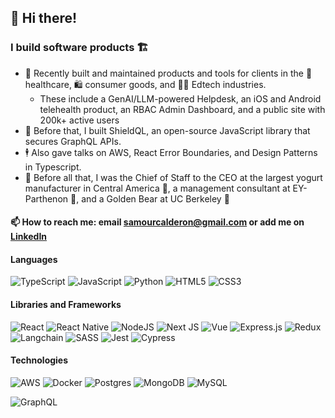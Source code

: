 ## 👋 Hi there!

### I build software products 🏗️

- 👷 Recently built and maintained products and tools for clients in the 🏥 healthcare, 🛍️ consumer goods, and 🧑‍🏫 Edtech industries.
  - These include a GenAI/LLM-powered Helpdesk, an iOS and Android telehealth product, an RBAC Admin Dashboard, and a public site with 200k+ active users
- 🔐 Before that, I built ShieldQL, an open-source JavaScript library that secures GraphQL APIs.
- 🕴️ Also gave talks on AWS, React Error Boundaries, and Design Patterns in Typescript.
- 👶 Before all that, I was the Chief of Staff to the CEO at the largest yogurt manufacturer in Central America 🥛, a management consultant at EY-Parthenon 💼, and a Golden Bear at UC Berkeley 🐻

#### 📫 How to reach me: email samourcalderon@gmail.com or add me on [LinkedIn](https://www.linkedin.com/in/rodrigosamourcalderon/)

#### Languages
<img
src="https://camo.githubusercontent.com/d4cfec9550517aa67567e29843e3880ebf50bd7eeceafcd3b82875f17c9f564e/68747470733a2f2f696d672e736869656c64732e696f2f62616467652f747970657363726970742d2532333030374143432e7376673f7374796c653d666f722d7468652d6261646765266c6f676f3d74797065736372697074266c6f676f436f6c6f723d7768697465"
alt="TypeScript"
  data-canonical-src="https://img.shields.io/badge/typescript-%23007ACC.svg?style=for-the-badge&amp;logo=typescript&amp;logoColor=white"
/>
<img
  src="https://camo.githubusercontent.com/29d02b3669d6450d67e043cf5909e740dcb94c1e2306d88ac48b15b4ec55dc65/68747470733a2f2f696d672e736869656c64732e696f2f62616467652f6a6176617363726970742d2532333332333333302e7376673f7374796c653d666f722d7468652d6261646765266c6f676f3d6a617661736372697074266c6f676f436f6c6f723d253233463744463145"
  alt="JavaScript"
  data-canonical-src="https://img.shields.io/badge/javascript-%23323330.svg?style=for-the-badge&amp;logo=javascript&amp;logoColor=%23F7DF1E"
/>
<img
  src="https://camo.githubusercontent.com/0d0779a129f1dcf6c31613b701fe0646fd4e4d2ed2a7cbd61b27fd5514baa938/68747470733a2f2f696d672e736869656c64732e696f2f62616467652f707974686f6e2d3336373041303f7374796c653d666f722d7468652d6261646765266c6f676f3d707974686f6e266c6f676f436f6c6f723d666664643534"
  alt="Python"
  data-canonical-src="https://img.shields.io/badge/python-3670A0?style=for-the-badge&amp;logo=python&amp;logoColor=ffdd54"
/>
<img
  src="https://camo.githubusercontent.com/d4d9d935f85b68223a3514c6a889ea3ed6a77afb5f560c05baa1a1b168077830/68747470733a2f2f696d672e736869656c64732e696f2f62616467652f68746d6c352d2532334533344632362e7376673f7374796c653d666f722d7468652d6261646765266c6f676f3d68746d6c35266c6f676f436f6c6f723d7768697465"
  alt="HTML5"
  data-canonical-src="https://img.shields.io/badge/html5-%23E34F26.svg?style=for-the-badge&amp;logo=html5&amp;logoColor=white"
/>
<img
  src="https://camo.githubusercontent.com/930c71eac967cc5cec61c0aa08ba3719f9cb68e28cdffa63b28b0a31be1663b4/68747470733a2f2f696d672e736869656c64732e696f2f62616467652f637373332d2532333135373242362e7376673f7374796c653d666f722d7468652d6261646765266c6f676f3d63737333266c6f676f436f6c6f723d7768697465"
  alt="CSS3"
  data-canonical-src="https://img.shields.io/badge/css3-%231572B6.svg?style=for-the-badge&amp;logo=css3&amp;logoColor=white"
/>
#### Libraries and Frameworks
<img
  src="https://camo.githubusercontent.com/f93e05694a6f01f2f6a37713a454a942442a5ff2b33083891096a6f7e57842f8/68747470733a2f2f696d672e736869656c64732e696f2f62616467652f72656163742d2532333230323332612e7376673f7374796c653d666f722d7468652d6261646765266c6f676f3d7265616374266c6f676f436f6c6f723d253233363144414642"
  alt="React"
  data-canonical-src="https://img.shields.io/badge/react-%2320232a.svg?style=for-the-badge&amp;logo=react&amp;logoColor=%2361DAFB"
/>
<img
  src="https://img.shields.io/badge/React_Native-20232A?style=for-the-badge&logo=react&logoColor=61DAFB"
  alt="React Native"
/>
<img
  src="https://camo.githubusercontent.com/8477a50d7210f0f3bf15fbe5b44809296b75f2101a2927818599d72c8ea72cef/68747470733a2f2f696d672e736869656c64732e696f2f62616467652f6e6f64652e6a732d3644413535463f7374796c653d666f722d7468652d6261646765266c6f676f3d6e6f64652e6a73266c6f676f436f6c6f723d7768697465"
  alt="NodeJS"
  data-canonical-src="https://img.shields.io/badge/node.js-6DA55F?style=for-the-badge&amp;logo=node.js&amp;logoColor=white"
/>
<img
  src="https://camo.githubusercontent.com/d4ff95c6c85e810b4acfe5dbf01bf2b44680cf75945b21a7e5438c87b473f2c6/68747470733a2f2f696d672e736869656c64732e696f2f62616467652f4e6578742d626c61636b3f7374796c653d666f722d7468652d6261646765266c6f676f3d6e6578742e6a73266c6f676f436f6c6f723d7768697465"
  alt="Next JS"
  data-canonical-src="https://img.shields.io/badge/Next-black?style=for-the-badge&amp;logo=next.js&amp;logoColor=white"
/>
<img
  src="https://img.shields.io/badge/Vue%20js-35495E?style=for-the-badge&logo=vuedotjs&logoColor=4FC08D"
  alt="Vue"
  data-canonical-src="https://img.shields.io/badge/Vue%20js-35495E?style=for-the-badge&logo=vuedotjs&logoColor=4FC08D"
/>
<img
  src="https://camo.githubusercontent.com/e01b1cfdcc52e26519db194c2a7b4b93eafe7a614a0dab69cfe967864a8f1119/68747470733a2f2f696d672e736869656c64732e696f2f62616467652f657870726573732e6a732d2532333430346435392e7376673f7374796c653d666f722d7468652d6261646765266c6f676f3d65787072657373266c6f676f436f6c6f723d253233363144414642"
  alt="Express.js"
  data-canonical-src="https://img.shields.io/badge/express.js-%23404d59.svg?style=for-the-badge&amp;logo=express&amp;logoColor=%2361DAFB"
/>
<img
  src="https://camo.githubusercontent.com/e295d0d1e6177be7fea7a386b987eb60077135419f901c302c2d1d327528b776/68747470733a2f2f696d672e736869656c64732e696f2f62616467652f72656475782d2532333539336438382e7376673f7374796c653d666f722d7468652d6261646765266c6f676f3d7265647578266c6f676f436f6c6f723d7768697465"
  alt="Redux"
  data-canonical-src="https://img.shields.io/badge/redux-%23593d88.svg?style=for-the-badge&amp;logo=redux&amp;logoColor=white"
/>
<img
  src="https://img.shields.io/badge/langchain-1C3C3C?style=for-the-badge&logo=langchain&logoColor=white"
  alt="Langchain"
/>
<img
  src="https://camo.githubusercontent.com/ce0d3c1da502dcf16ea5aa734ebdd983ed9a4a4fe884fdb00e9a896ef0aa7789/68747470733a2f2f696d672e736869656c64732e696f2f62616467652f534153532d686f7470696e6b2e7376673f7374796c653d666f722d7468652d6261646765266c6f676f3d53415353266c6f676f436f6c6f723d7768697465"
  alt="SASS"
  data-canonical-src="https://img.shields.io/badge/SASS-hotpink.svg?style=for-the-badge&amp;logo=SASS&amp;logoColor=white"
/>
<img
  src="https://img.shields.io/badge/Jest-C21325?style=for-the-badge&logo=jest&logoColor=white"
  alt="Jest"
/>
<img
  src="https://img.shields.io/badge/Cypress-17202C?style=for-the-badge&logo=cypress&logoColor=white"
  alt="Cypress"
/>
<!-- <img
  src="https://camo.githubusercontent.com/cbc28d3c7a695ebaa6128e9f8f6e8411e3c854373701da21134f4410c888ae2a/68747470733a2f2f696d672e736869656c64732e696f2f62616467652f4d55492d2532333030383143422e7376673f7374796c653d666f722d7468652d6261646765266c6f676f3d6d6174657269616c2d7569266c6f676f436f6c6f723d7768697465"
  alt="MUI"
  data-canonical-src="https://img.shields.io/badge/MUI-%230081CB.svg?style=for-the-badge&amp;logo=material-ui&amp;logoColor=white"
/>
<img
  src="https://camo.githubusercontent.com/44827058d4b05d71c87e257a4ef305f59a6732654cd9de1ee2f818e15dba31a4/68747470733a2f2f696d672e736869656c64732e696f2f62616467652f52656163745f526f757465722d4341343234353f7374796c653d666f722d7468652d6261646765266c6f676f3d72656163742d726f75746572266c6f676f436f6c6f723d7768697465"
  alt="React Router"
  data-canonical-src="https://img.shields.io/badge/React_Router-CA4245?style=for-the-badge&amp;logo=react-router&amp;logoColor=white"
/> -->
#### Technologies
<img
  src="https://camo.githubusercontent.com/873c09f11f469258183d6e64e34c12195f5f7f3d311b4c7a1461339a7255ee00/68747470733a2f2f696d672e736869656c64732e696f2f62616467652f4157532d2532334646393930302e7376673f7374796c653d666f722d7468652d6261646765266c6f676f3d616d617a6f6e2d617773266c6f676f436f6c6f723d7768697465"
  alt="AWS"
  data-canonical-src="https://img.shields.io/badge/AWS-%23FF9900.svg?style=for-the-badge&amp;logo=amazon-aws&amp;logoColor=white"
/>
<img
  src="https://camo.githubusercontent.com/c9a85f6869aa992f1500dd9d4d4bdff7d405605292ca152587394c1f92552d4f/68747470733a2f2f696d672e736869656c64732e696f2f62616467652f646f636b65722d2532333064623765642e7376673f7374796c653d666f722d7468652d6261646765266c6f676f3d646f636b6572266c6f676f436f6c6f723d7768697465"
  alt="Docker"
  data-canonical-src="https://img.shields.io/badge/docker-%230db7ed.svg?style=for-the-badge&amp;logo=docker&amp;logoColor=white"
/>
<img
  src="https://camo.githubusercontent.com/544022edf8369d944e68802fc043b0268484709e334d23db2882590aeae296cb/68747470733a2f2f696d672e736869656c64732e696f2f62616467652f706f7374677265732d2532333331363139322e7376673f7374796c653d666f722d7468652d6261646765266c6f676f3d706f737467726573716c266c6f676f436f6c6f723d7768697465"
  alt="Postgres"
  data-canonical-src="https://img.shields.io/badge/postgres-%23316192.svg?style=for-the-badge&amp;logo=postgresql&amp;logoColor=white"
/>
<img
  src="https://camo.githubusercontent.com/ec9b2bbaccf6915a29050ce24c10cd9b481b0c41b0bf5194add3e69f49a9be3c/68747470733a2f2f696d672e736869656c64732e696f2f62616467652f4d6f6e676f44422d2532333465613934622e7376673f7374796c653d666f722d7468652d6261646765266c6f676f3d6d6f6e676f6462266c6f676f436f6c6f723d7768697465"
  alt="MongoDB"
  data-canonical-src="https://img.shields.io/badge/MongoDB-%234ea94b.svg?style=for-the-badge&amp;logo=mongodb&amp;logoColor=white"
/>
<img
  src="https://camo.githubusercontent.com/84e0999fa027dedfb31a169d54da33fd98f9691c0b3aba4687a0e0a64cede44d/68747470733a2f2f696d672e736869656c64732e696f2f62616467652f6d7973716c2d2532333030662e7376673f7374796c653d666f722d7468652d6261646765266c6f676f3d6d7973716c266c6f676f436f6c6f723d7768697465"
  alt="MySQL"
  data-canonical-src="https://img.shields.io/badge/mysql-%2300f.svg?style=for-the-badge&amp;logo=mysql&amp;logoColor=white"
/>
<!-- <img
  src="https://camo.githubusercontent.com/36e94a150acb3a08e254c12091ef06391f9eaaa9990c68828ab5b49d0afe2d26/68747470733a2f2f696d672e736869656c64732e696f2f62616467652f7765627061636b2d2532333844443646392e7376673f7374796c653d666f722d7468652d6261646765266c6f676f3d7765627061636b266c6f676f436f6c6f723d626c61636b"
  alt="Webpack"
  data-canonical-src="https://img.shields.io/badge/webpack-%238DD6F9.svg?style=for-the-badge&amp;logo=webpack&amp;logoColor=black"
/> -->
<!-- <img
  src="https://img.shields.io/badge/Vite-B73BFE?style=for-the-badge&logo=vite&logoColor=FFD62E"
  alt="Vite"
/> -->
<img
  src="https://camo.githubusercontent.com/ba9790d8993e444ef470ced67bcc6937bd4f8b4f5d1eb9ce4a16597be158dba6/68747470733a2f2f696d672e736869656c64732e696f2f62616467652f2d4772617068514c2d4531303039383f7374796c653d666f722d7468652d6261646765266c6f676f3d6772617068716c266c6f676f436f6c6f723d7768697465"
  alt="GraphQL"
  data-canonical-src="https://img.shields.io/badge/-GraphQL-E10098?style=for-the-badge&amp;logo=graphql&amp;logoColor=white"
/>
<!-- <img
src="https://camo.githubusercontent.com/dffc113c48aaf3d4ff62db008910c0af280ad6d834c2e990246873eab4796c6e/68747470733a2f2f696d672e736869656c64732e696f2f62616467652f4e6f74696f6e2d2532333030303030302e7376673f7374796c653d666f722d7468652d6261646765266c6f676f3d6e6f74696f6e266c6f676f436f6c6f723d7768697465"
alt="Notion"
data-canonical-src="https://img.shields.io/badge/Notion-%23000000.svg?style=for-the-badge&amp;logo=notion&amp;logoColor=white"
/>
<img
src="https://camo.githubusercontent.com/cf06fedcca8eedc2ebcf41a87c79ae200b8e7f79b65a9c2dcd833d1990bd3290/68747470733a2f2f696d672e736869656c64732e696f2f62616467652f506f73746d616e2d4646364333373f7374796c653d666f722d7468652d6261646765266c6f676f3d706f73746d616e266c6f676f436f6c6f723d7768697465"
alt="Postman"
data-canonical-src="https://img.shields.io/badge/Postman-FF6C37?style=for-the-badge&amp;logo=postman&amp;logoColor=white"
/>
<img
src="https://camo.githubusercontent.com/43962ea76518cc3d0819b0206791ae36c28ccc369f99f412379914f42431c025/68747470733a2f2f696d672e736869656c64732e696f2f62616467652f76657263656c2d2532333030303030302e7376673f7374796c653d666f722d7468652d6261646765266c6f676f3d76657263656c266c6f676f436f6c6f723d7768697465"
alt="Vercel"
data-canonical-src="https://img.shields.io/badge/vercel-%23000000.svg?style=for-the-badge&amp;logo=vercel&amp;logoColor=white"
/> -->

<!---
rscalderon/rscalderon is a ✨ special ✨ repository because its `README.md` (this file) appears on your GitHub profile.
You can click the Preview link to take a look at your changes.
--->

